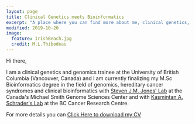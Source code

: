```yaml
---
layout: page
title: Clinical Genetics meets Bioinformatics
excerpt: "A place where you can find more about me, clinical genetics, genomics and bioinformatics"
modified: 2019-10-20
image:
  feature: IrishBeach.jpg
  credit: M.L.Thibodeau
---
```


Hi there,

I am a clinical genetics and genomics trainee at the University of British Columbia (Vancouver, Canada) and I am currently finalizing my M.Sc Bioinformatics degree in the field of genomics, hereditary cancer syndromes and clinical bioinformatics with [Steven J.M. Jones' Lab](http://www.bcgsc.ca/faculty/sjones) at the Canada's Michael Smith Genome Sciences Center and with [Kasmintan A. Schrader's Lab](http://molonc.bccrc.ca/schrader-lab/) at the BC Cancer Research Centre.  

For more details you can [Click Here to download my CV ](https://github.com/mylinhthibodeau/CurriculumVitae/blob/master/CCV-My_LinhThibodeau-CIHR_Academic.pdf)
